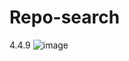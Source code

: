 # Repo-search
4.4.9
![image](https://user-images.githubusercontent.com/109068612/222895347-be61303d-58d8-4637-89ed-8e124e4d3d41.png)

